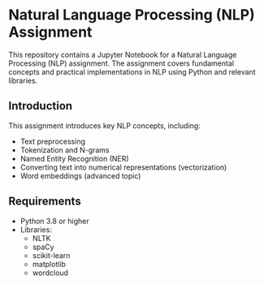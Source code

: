 # Natural Language Processing (NLP) Assignment

This repository contains a Jupyter Notebook for a Natural Language Processing (NLP) assignment. The assignment covers fundamental concepts and practical implementations in NLP using Python and relevant libraries.

## Introduction
This assignment introduces key NLP concepts, including:
- Text preprocessing
- Tokenization and N-grams
- Named Entity Recognition (NER)
- Converting text into numerical representations (vectorization)
- Word embeddings (advanced topic)

## Requirements
- Python 3.8 or higher
- Libraries:
  - NLTK
  - spaCy
  - scikit-learn
  - matplotlib
  - wordcloud